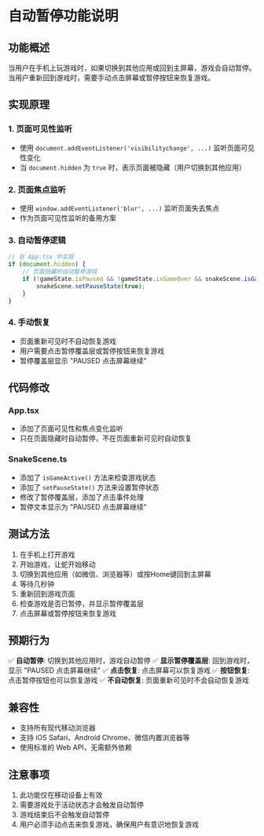 # 自动暂停功能说明

## 功能概述

当用户在手机上玩游戏时，如果切换到其他应用或回到主屏幕，游戏会自动暂停。当用户重新回到游戏时，需要手动点击屏幕或暂停按钮来恢复游戏。

## 实现原理

### 1. 页面可见性监听
- 使用 `document.addEventListener('visibilitychange', ...)` 监听页面可见性变化
- 当 `document.hidden` 为 `true` 时，表示页面被隐藏（用户切换到其他应用）

### 2. 页面焦点监听
- 使用 `window.addEventListener('blur', ...)` 监听页面失去焦点
- 作为页面可见性监听的备用方案

### 3. 自动暂停逻辑
```javascript
// 在 App.tsx 中实现
if (document.hidden) {
    // 页面隐藏时自动暂停游戏
    if (!gameState.isPaused && !gameState.isGameOver && snakeScene.isGameActive()) {
        snakeScene.setPauseState(true);
    }
}
```

### 4. 手动恢复
- 页面重新可见时不自动恢复游戏
- 用户需要点击暂停覆盖层或暂停按钮来恢复游戏
- 暂停覆盖层显示 "PAUSED 点击屏幕继续"

## 代码修改

### App.tsx
- 添加了页面可见性和焦点变化监听
- 只在页面隐藏时自动暂停，不在页面重新可见时自动恢复

### SnakeScene.ts
- 添加了 `isGameActive()` 方法来检查游戏状态
- 添加了 `setPauseState()` 方法来设置暂停状态
- 修改了暂停覆盖层，添加了点击事件处理
- 暂停文本显示为 "PAUSED 点击屏幕继续"

## 测试方法

1. 在手机上打开游戏
2. 开始游戏，让蛇开始移动
3. 切换到其他应用（如微信、浏览器等）或按Home键回到主屏幕
4. 等待几秒钟
5. 重新回到游戏页面
6. 检查游戏是否已暂停，并显示暂停覆盖层
7. 点击屏幕或暂停按钮来恢复游戏

## 预期行为

✅ **自动暂停**: 切换到其他应用时，游戏自动暂停
✅ **显示暂停覆盖层**: 回到游戏时，显示 "PAUSED 点击屏幕继续"
✅ **点击恢复**: 点击屏幕可以恢复游戏
✅ **按钮恢复**: 点击暂停按钮也可以恢复游戏
✅ **不自动恢复**: 页面重新可见时不会自动恢复游戏

## 兼容性

- 支持所有现代移动浏览器
- 支持 iOS Safari、Android Chrome、微信内置浏览器等
- 使用标准的 Web API，无需额外依赖

## 注意事项

1. 此功能仅在移动设备上有效
2. 需要游戏处于活动状态才会触发自动暂停
3. 游戏结束后不会触发自动暂停
4. 用户必须手动点击来恢复游戏，确保用户有意识地恢复游戏 
